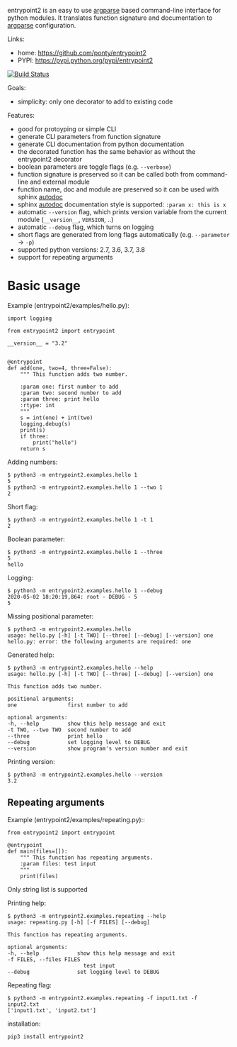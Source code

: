 entrypoint2 is an easy to use [argparse][2] based command-line interface for python modules.
It translates function signature and documentation to [argparse][2] configuration.


Links:

 * home: https://github.com/ponty/entrypoint2
 * PYPI: https://pypi.python.org/pypi/entrypoint2

[![Build Status](https://travis-ci.org/ponty/entrypoint2.svg?branch=master)](https://travis-ci.org/ponty/entrypoint2)

Goals:

 - simplicity: only one decorator to add to existing code

Features:

 - good for protoyping or simple CLI
 - generate CLI parameters from function signature 
 - generate CLI documentation from python documentation 
 - the decorated function has the same behavior as without the entrypoint2 decorator
 - boolean parameters are toggle flags (e.g. ``--verbose``) 
 - function signature is preserved so it can be called both from command-line and external module
 - function name, doc and module are preserved so it can be used with sphinx [autodoc][1]
 - sphinx [autodoc][1] documentation style is supported: ``:param x: this is x``
 - automatic ``--version`` flag, which prints version variable from the current module
   (``__version__``, ``VERSION``, ..) 
 - automatic ``--debug`` flag, which turns on logging 
 - short flags are generated from long flags automatically (e.g. ``--parameter`` -> ``-p``) 
 - supported python versions: 2.7, 3.6, 3.7, 3.8
 - support for repeating arguments

Basic usage
============

Example (entrypoint2/examples/hello.py):

	import logging

	from entrypoint2 import entrypoint

	__version__ = "3.2"


	@entrypoint
	def add(one, two=4, three=False):
		""" This function adds two number.

		:param one: first number to add
		:param two: second number to add
		:param three: print hello
		:rtype: int
		"""
		s = int(one) + int(two)
		logging.debug(s)
		print(s)
		if three:
			print("hello")
		return s

Adding numbers:

	$ python3 -m entrypoint2.examples.hello 1
	5
	$ python3 -m entrypoint2.examples.hello 1 --two 1
	2

Short flag:

	$ python3 -m entrypoint2.examples.hello 1 -t 1
	2

Boolean parameter:

	$ python3 -m entrypoint2.examples.hello 1 --three
	5
	hello

Logging:

	$ python3 -m entrypoint2.examples.hello 1 --debug
	2020-05-02 18:20:19,864: root - DEBUG - 5
	5

Missing positional parameter:

	$ python3 -m entrypoint2.examples.hello 
	usage: hello.py [-h] [-t TWO] [--three] [--debug] [--version] one
	hello.py: error: the following arguments are required: one

Generated help:

	$ python3 -m entrypoint2.examples.hello --help
	usage: hello.py [-h] [-t TWO] [--three] [--debug] [--version] one

	This function adds two number.

	positional arguments:
	one                first number to add

	optional arguments:
	-h, --help         show this help message and exit
	-t TWO, --two TWO  second number to add
	--three            print hello
	--debug            set logging level to DEBUG
	--version          show program's version number and exit

Printing version:

	$ python3 -m entrypoint2.examples.hello --version
	3.2

Repeating arguments
--------------------

Example (entrypoint2/examples/repeating.py)::

	from entrypoint2 import entrypoint

	@entrypoint
	def main(files=[]):
		""" This function has repeating arguments.
		:param files: test input
		"""
		print(files)

Only string list is supported 
  

Printing help:

	$ python3 -m entrypoint2.examples.repeating --help
	usage: repeating.py [-h] [-f FILES] [--debug]

	This function has repeating arguments.

	optional arguments:
	-h, --help            show this help message and exit
	-f FILES, --files FILES
							test input
	--debug               set logging level to DEBUG
	
Repeating flag:

	$ python3 -m entrypoint2.examples.repeating -f input1.txt -f input2.txt
	['input1.txt', 'input2.txt']

installation:

    pip3 install entrypoint2


[1]: https://www.sphinx-doc.org/en/master/usage/extensions/autodoc.html
[2]: http://docs.python.org/dev/library/argparse.html


